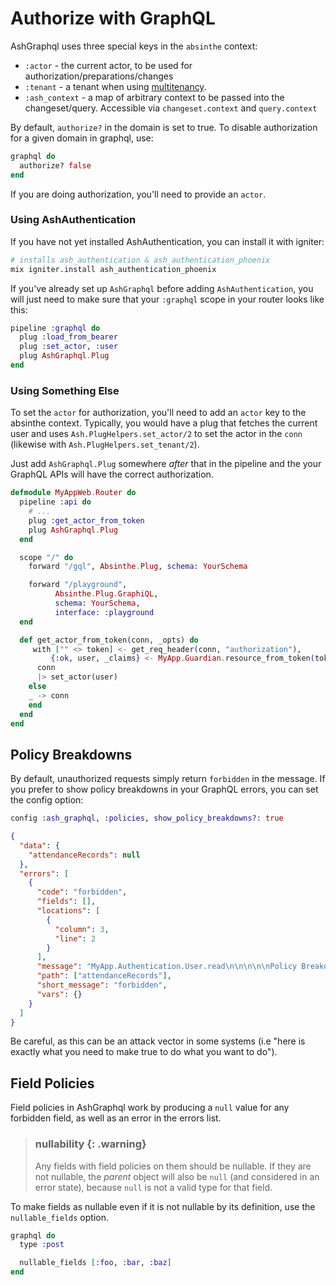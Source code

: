 <!--
SPDX-FileCopyrightText: 2020 Zach Daniel

SPDX-License-Identifier: MIT
-->

# Authorize with GraphQL

AshGraphql uses three special keys in the `absinthe` context:

- `:actor` - the current actor, to be used for authorization/preparations/changes
- `:tenant` - a tenant when using [multitenancy](https://hexdocs.pm/ash/multitenancy.html).
- `:ash_context` - a map of arbitrary context to be passed into the changeset/query. Accessible via `changeset.context` and `query.context`

By default, `authorize?` in the domain is set to true. To disable authorization for a given domain in graphql, use:

```elixir
graphql do
  authorize? false
end
```

If you are doing authorization, you'll need to provide an `actor`.

### Using AshAuthentication

If you have not yet installed AshAuthentication, you can install it with igniter:

```bash
# installs ash_authentication & ash_authentication_phoenix
mix igniter.install ash_authentication_phoenix 
```

If you've already set up `AshGraphql` before adding `AshAuthentication`, you will 
just need to make sure that your `:graphql` scope in your router looks like this:

```elixir
pipeline :graphql do
  plug :load_from_bearer
  plug :set_actor, :user
  plug AshGraphql.Plug
end
```

### Using Something Else

To set the `actor` for authorization, you'll need to add an `actor` key to the
absinthe context. Typically, you would have a plug that fetches the current user and uses `Ash.PlugHelpers.set_actor/2` to set the actor in the `conn` (likewise with `Ash.PlugHelpers.set_tenant/2`).

Just add `AshGraphql.Plug` somewhere _after_ that in the pipeline and the your
GraphQL APIs will have the correct authorization.

```elixir
defmodule MyAppWeb.Router do
  pipeline :api do
    # ...
    plug :get_actor_from_token
    plug AshGraphql.Plug
  end

  scope "/" do
    forward "/gql", Absinthe.Plug, schema: YourSchema

    forward "/playground",
          Absinthe.Plug.GraphiQL,
          schema: YourSchema,
          interface: :playground
  end

  def get_actor_from_token(conn, _opts) do
     with ["" <> token] <- get_req_header(conn, "authorization"),
         {:ok, user, _claims} <- MyApp.Guardian.resource_from_token(token) do
      conn
      |> set_actor(user)
    else
    _ -> conn
    end
  end
end
```

## Policy Breakdowns

By default, unauthorized requests simply return `forbidden` in the message. If you prefer to show policy breakdowns in your GraphQL errors, you can set the config option:

```elixir
config :ash_graphql, :policies, show_policy_breakdowns?: true
```

```json
{
  "data": {
    "attendanceRecords": null
  },
  "errors": [
    {
      "code": "forbidden",
      "fields": [],
      "locations": [
        {
          "column": 3,
          "line": 2
        }
      ],
      "message": "MyApp.Authentication.User.read\n\n\n\n\nPolicy Breakdown\n  Policy | ⛔:\n    forbid unless: actor is active | ✓ | ⬇    \n    authorize if: actor is Executive | ✘ | ⬇",
      "path": ["attendanceRecords"],
      "short_message": "forbidden",
      "vars": {}
    }
  ]
}
```

Be careful, as this can be an attack vector in some systems (i.e "here is exactly what you need to make true to do what you want to do").

## Field Policies

Field policies in AshGraphql work by producing a `null` value for any forbidden field, as well as an error in the errors list.

> ### nullability {: .warning}
>
> Any fields with field policies on them should be nullable. If they are not nullable, the _parent_ object will also be `null` (and considered in an error state), because `null` is not a valid type for that field.

To make fields as nullable even if it is not nullable by its definition, use the `nullable_fields` option.

```elixir
graphql do
  type :post

  nullable_fields [:foo, :bar, :baz]
end
```
